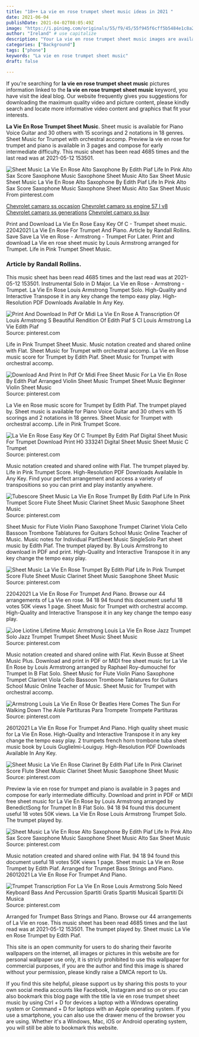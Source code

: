 ```yaml
---
title: "18++ La vie en rose trumpet sheet music ideas in 2021 "
date: 2021-06-04
publishDate: 2021-04-02T08:05:49Z
image: "https://i.pinimg.com/originals/55/f9/45/55f945f6cff5b5484e1c8a2844a0be44.jpg"
author: "Ireland" # use capitalize
description: "Your La vie en rose trumpet sheet music images are available. La vie en rose trumpet sheet music are a topic that is being searched for and liked by netizens today. You can Download the La vie en rose trumpet sheet music files here. Download all royalty-free vectors."
categories: ["Background"]
tags: ["phone"]
keywords: "La vie en rose trumpet sheet music"
draft: false

---
```


If you're searching for **la vie en rose trumpet sheet music** pictures information linked to the **la vie en rose trumpet sheet music** keyword, you have visit the ideal  blog.  Our website frequently  gives you  suggestions  for downloading  the maximum  quality video and picture  content, please kindly search and locate more informative video content and graphics  that fit your interests.

**La Vie En Rose Trumpet Sheet Music**. Sheet music is available for Piano Voice Guitar and 30 others with 15 scorings and 2 notations in 18 genres. Sheet Music for Trumpet with orchestral accomp. Preview la vie en rose for trumpet and piano is available in 3 pages and compose for early intermediate difficulty. This music sheet has been read 4685 times and the last read was at 2021-05-12 153501.

![Sheet Music La Vie En Rose Alto Saxophone By Edith Piaf Life In Pink Alto Sax Score Saxophone Music Saxophone Sheet Music Alto Sax Sheet Music](https://i.pinimg.com/originals/78/94/93/78949393b874f0fe35e19b72e06e9a71.png "Sheet Music La Vie En Rose Alto Saxophone By Edith Piaf Life In Pink Alto Sax Score Saxophone Music Saxophone Sheet Music Alto Sax Sheet Music")
Sheet Music La Vie En Rose Alto Saxophone By Edith Piaf Life In Pink Alto Sax Score Saxophone Music Saxophone Sheet Music Alto Sax Sheet Music From pinterest.com

[Chevrolet camaro ss occasion](/chevrolet-camaro-ss-occasion/)
[Chevrolet camaro ss engine 57 l v8](/chevrolet-camaro-ss-engine-57-l-v8/)
[Chevrolet camaro ss generations](/chevrolet-camaro-ss-generations/)
[Chevrolet camaro ss buy](/chevrolet-camaro-ss-buy/)

Print and Download La Vie En Rose Easy Key Of C - Trumpet sheet music. 22042021 La Vie En Rose For Trumpet And Piano. Article by Randall Rollins. Save Save La Vie en Rose - Armstrong - Trumpet For Later. Print and download La Vie en rose sheet music by Louis Armstrong arranged for Trumpet. Life in Pink Trumpet Sheet Music.

### Article by Randall Rollins.

This music sheet has been read 4685 times and the last read was at 2021-05-12 153501. Instrumental Solo in D Major. La Vie en Rose - Armstrong - Trumpet. La Vie En Rose Louis Armstrong Trumpet Solo. High-Quality and Interactive Transpose it in any key change the tempo easy play. High-Resolution PDF Downloads Available In Any Key.


![Print And Download In Pdf Or Midi La Vie En Rose A Transcription Of Louis Armstrong S Beautiful Rendition Of Edith Piaf S Cl Louis Armstrong La Vie Edith Piaf](https://i.pinimg.com/originals/54/31/20/543120886dff76b0ca353a6adce2ee63.png "Print And Download In Pdf Or Midi La Vie En Rose A Transcription Of Louis Armstrong S Beautiful Rendition Of Edith Piaf S Cl Louis Armstrong La Vie Edith Piaf")
Source: pinterest.com

Life in Pink Trumpet Sheet Music. Music notation created and shared online with Flat. Sheet Music for Trumpet with orchestral accomp. La Vie en Rose music score for Trumpet by Edith Piaf. Sheet Music for Trumpet with orchestral accomp.

![Download And Print In Pdf Or Midi Free Sheet Music For La Vie En Rose By Edith Piaf Arranged Violin Sheet Music Trumpet Sheet Music Beginner Violin Sheet Music](https://i.pinimg.com/originals/63/da/72/63da720ad30aabd168967b5e1b63a400.png "Download And Print In Pdf Or Midi Free Sheet Music For La Vie En Rose By Edith Piaf Arranged Violin Sheet Music Trumpet Sheet Music Beginner Violin Sheet Music")
Source: pinterest.com

La Vie en Rose music score for Trumpet by Edith Piaf. The trumpet played by. Sheet music is available for Piano Voice Guitar and 30 others with 15 scorings and 2 notations in 18 genres. Sheet Music for Trumpet with orchestral accomp. Life in Pink Trumpet Score.

![La Vie En Rose Easy Key Of C Trumpet By Edith Piaf Digital Sheet Music For Trumpet Download Print H0 333241 Digital Sheet Music Sheet Music C Trumpet](https://i.pinimg.com/originals/ea/7e/82/ea7e8232964241d3c4dd7d926b64a832.png "La Vie En Rose Easy Key Of C Trumpet By Edith Piaf Digital Sheet Music For Trumpet Download Print H0 333241 Digital Sheet Music Sheet Music C Trumpet")
Source: pinterest.com

Music notation created and shared online with Flat. The trumpet played by. Life in Pink Trumpet Score. High-Resolution PDF Downloads Available In Any Key. Find your perfect arrangement and access a variety of transpositions so you can print and play instantly anywhere.

![Tubescore Sheet Music La Vie En Rose Trumpet By Edith Piaf Life In Pink Trumpet Score Flute Sheet Music Clarinet Sheet Music Saxophone Sheet Music](https://i.pinimg.com/originals/4b/e2/80/4be280125cb675d387b48d54cdc5f3c9.png "Tubescore Sheet Music La Vie En Rose Trumpet By Edith Piaf Life In Pink Trumpet Score Flute Sheet Music Clarinet Sheet Music Saxophone Sheet Music")
Source: pinterest.com

Sheet Music for Flute Violin Piano Saxophone Trumpet Clarinet Viola Cello Bassoon Trombone Tablatures for Guitars School Music Online Teacher of Music. Music notes for Individual PartSheet Music SingleSolo Part sheet music by Edith Piaf. The trumpet played by. By Louis Armstrong to download in PDF and print. High-Quality and Interactive Transpose it in any key change the tempo easy play.

![Sheet Music La Vie En Rose Trumpet By Edith Piaf Life In Pink Trumpet Score Flute Sheet Music Clarinet Sheet Music Saxophone Sheet Music](https://i.pinimg.com/originals/2b/7f/8e/2b7f8e039e02c809cdec3514ccc9b279.png "Sheet Music La Vie En Rose Trumpet By Edith Piaf Life In Pink Trumpet Score Flute Sheet Music Clarinet Sheet Music Saxophone Sheet Music")
Source: pinterest.com

22042021 La Vie En Rose For Trumpet And Piano. Browse our 44 arrangements of La Vie en rose. 94 18 94 found this document useful 18 votes 50K views 1 page. Sheet Music for Trumpet with orchestral accomp. High-Quality and Interactive Transpose it in any key change the tempo easy play.

![Joe Liotine Lifetime Music Armstrong Louis La Vie En Rose Jazz Trumpet Solo Jazz Trumpet Trumpet Sheet Music Sheet Music](https://i.pinimg.com/originals/fd/f9/ad/fdf9add4d813a85d63177ccdea29c5b3.jpg "Joe Liotine Lifetime Music Armstrong Louis La Vie En Rose Jazz Trumpet Solo Jazz Trumpet Trumpet Sheet Music Sheet Music")
Source: pinterest.com

Music notation created and shared online with Flat. Kevin Busse at Sheet Music Plus. Download and print in PDF or MIDI free sheet music for La Vie En Rose by Louis Armstrong arranged by Raphael Roy-dumouchel for Trumpet In B Flat Solo. Sheet Music for Flute Violin Piano Saxophone Trumpet Clarinet Viola Cello Bassoon Trombone Tablatures for Guitars School Music Online Teacher of Music. Sheet Music for Trumpet with orchestral accomp.

![Armstrong Louis La Vie En Rose Or Beatles Here Comes The Sun For Walking Down The Aisle Partituras Para Trompete Trompete Partituras](https://i.pinimg.com/originals/06/1a/10/061a10d9af4026adfbb7b8905166a298.jpg "Armstrong Louis La Vie En Rose Or Beatles Here Comes The Sun For Walking Down The Aisle Partituras Para Trompete Trompete Partituras")
Source: pinterest.com

26012021 La Vie En Rose For Trumpet And Piano. High quality sheet music for La Vie En Rose. High-Quality and Interactive Transpose it in any key change the tempo easy play. 2 trumpets french horn trombone tuba sheet music book by Louis Guglielmi-Louiguy. High-Resolution PDF Downloads Available In Any Key.

![Sheet Music La Vie En Rose Clarinet By Edith Piaf Life In Pink Clarinet Score Flute Sheet Music Clarinet Sheet Music Saxophone Sheet Music](https://i.pinimg.com/originals/ac/50/56/ac5056f3a5d6a82f6de00b87e63e915c.png "Sheet Music La Vie En Rose Clarinet By Edith Piaf Life In Pink Clarinet Score Flute Sheet Music Clarinet Sheet Music Saxophone Sheet Music")
Source: pinterest.com

Preview la vie en rose for trumpet and piano is available in 3 pages and compose for early intermediate difficulty. Download and print in PDF or MIDI free sheet music for La Vie En Rose by Louis Armstrong arranged by BenedictSong for Trumpet In B Flat Solo. 94 18 94 found this document useful 18 votes 50K views. La Vie En Rose Louis Armstrong Trumpet Solo. The trumpet played by.

![Sheet Music La Vie En Rose Alto Saxophone By Edith Piaf Life In Pink Alto Sax Score Saxophone Music Saxophone Sheet Music Alto Sax Sheet Music](https://i.pinimg.com/originals/78/94/93/78949393b874f0fe35e19b72e06e9a71.png "Sheet Music La Vie En Rose Alto Saxophone By Edith Piaf Life In Pink Alto Sax Score Saxophone Music Saxophone Sheet Music Alto Sax Sheet Music")
Source: pinterest.com

Music notation created and shared online with Flat. 94 18 94 found this document useful 18 votes 50K views 1 page. Sheet music La Vie en Rose Trumpet by Edith Piaf. Arranged for Trumpet Bass Strings and Piano. 26012021 La Vie En Rose For Trumpet And Piano.

![Trumpet Transcription For La Vie En Rose Louis Armstrong Solo Need Keyboard Bass And Percussion Spartiti Gratis Spartiti Musicali Spartiti Di Musica](https://i.pinimg.com/originals/55/f9/45/55f945f6cff5b5484e1c8a2844a0be44.jpg "Trumpet Transcription For La Vie En Rose Louis Armstrong Solo Need Keyboard Bass And Percussion Spartiti Gratis Spartiti Musicali Spartiti Di Musica")
Source: pinterest.com

Arranged for Trumpet Bass Strings and Piano. Browse our 44 arrangements of La Vie en rose. This music sheet has been read 4685 times and the last read was at 2021-05-12 153501. The trumpet played by. Sheet music La Vie en Rose Trumpet by Edith Piaf.

This site is an open community for users to do sharing their favorite wallpapers on the internet, all images or pictures in this website are for personal wallpaper use only, it is stricly prohibited to use this wallpaper for commercial purposes, if you are the author and find this image is shared without your permission, please kindly raise a DMCA report to Us.

If you find this site helpful, please support us by sharing this posts to your own social media accounts like Facebook, Instagram and so on or you can also bookmark this blog page with the title la vie en rose trumpet sheet music by using Ctrl + D for devices a laptop with a Windows operating system or Command + D for laptops with an Apple operating system. If you use a smartphone, you can also use the drawer menu of the browser you are using. Whether it's a Windows, Mac, iOS or Android operating system, you will still be able to bookmark this website.
